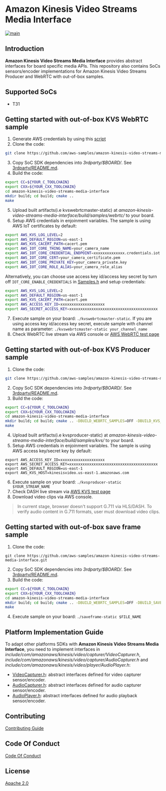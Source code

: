 # Amazon Kinesis Video Streams Media Interface

[![main](https://github.com/aws-samples/amazon-kinesis-video-streams-media-interface/actions/workflows/main.yml/badge.svg)](https://github.com/aws-samples/amazon-kinesis-video-streams-media-interface/actions/workflows/main.yml)

## Introduction

**Amazon Kinesis Video Streams Media Interface** provides abstract interfaces for board specific media APIs. This repository also contains SoCs sensors/encoder implementations for Amazon Kinesis Video Streams Producer and WebRTC with out-of-box samples.

## Supported SoCs

- T31

## Getting started with out-of-box KVS WebRTC sample

1. Generate AWS credentials by using this [script](https://github.com/awslabs/amazon-kinesis-video-streams-webrtc-sdk-c/blob/master/scripts/generate-iot-credential.sh)
2. Clone the code:
```bash
git clone https://github.com/aws-samples/amazon-kinesis-video-streams-media-interface.git
```
3. Copy SoC SDK dependencies into *3rdparty/$BOARD/*. See [3rdparty/README.md](3rdparty/README.md).
4. Build the code:
```bash
export CC=${YOUR_C_TOOLCHAIN}
export CXX=${YOUR_CXX_TOOLCHAIN}
cd amazon-kinesis-video-streams-media-interface
mkdir build; cd build; cmake ..
make
```
5. Upload built artifacts(i.e kvswebrtcmaster-static) at *amazon-kinesis-video-streams-media-interface/build/samples/webrtc/* to your board.
6. Setup AWS credentials in enjoinment variables. The sample is using AWS IoT certificates by default:
```bash
export AWS_KVS_LOG_LEVEL=2
export AWS_DEFAULT_REGION=us-east-1
export AWS_KVS_CACERT_PATH=cacert.pem
export AWS_IOT_CORE_THING_NAME=your_camera_name
export AWS_IOT_CORE_CREDENTIAL_ENDPOINT=xxxxxxxxxxxxxx.credentials.iot.us-east-1.amazonaws.com
export AWS_IOT_CORE_CERT=your_camera_certificate.pem
export AWS_IOT_CORE_PRIVATE_KEY=your_camera_private.key
export AWS_IOT_CORE_ROLE_ALIAS=your_camera_role_alias
```
Alternatively, you can choose use access key id/access key secret by turn off `IOT_CORE_ENABLE_CREDENTIALS` in [Samples.h](https://github.com/aws-samples/amazon-kinesis-video-streams-media-interface/blob/main/samples/webrtc/source/Samples.h#L67) and setup credentials:
```bash
export AWS_KVS_LOG_LEVEL=2
export AWS_DEFAULT_REGION=us-east-1
export AWS_KVS_CACERT_PATH=cacert.pem
export AWS_ACCESS_KEY_ID=xxxxxxxxxxxxxxxxxxxx
export AWS_SECRET_ACCESS_KEY=xxxxxxxxxxxxxxxxxxxxxxxxxxxxxxxxxxxxxxxx
```
7. Execute sample on your board: `./kvswebrtcmaster-static`. If you are using access key id/access key secret, execute sample with channel name as parameter: `./kvswebrtcmaster-static your_channel_name`
8. Check WebRTC live stream via AWS console or [AWS WebRTC test page](https://awslabs.github.io/amazon-kinesis-video-streams-webrtc-sdk-js/examples/index.html)

## Getting started with out-of-box KVS Producer sample

1. Clone the code:
```bash
git clone https://github.com/aws-samples/amazon-kinesis-video-streams-media-interface.git
```
2. Copy SoC SDK dependencies into *3rdparty/$BOARD/*. See [3rdparty/README.md](3rdparty/README.md).
3. Build the code:
```bash
export CC=${YOUR_C_TOOLCHAIN}
export CXX=${YOUR_CXX_TOOLCHAIN}
cd amazon-kinesis-video-streams-media-interface
mkdir build; cd build; cmake .. -DBUILD_WEBRTC_SAMPLES=OFF -DBUILD_KVS_SAMPLES=ON
make
```
4. Upload built artifacts(i.e kvsproducer-static) at *amazon-kinesis-video-streams-media-interface/build/samples/kvs/* to your board.
5. Setup AWS credentials in enjoinment variables. The sample is using AWS access key/secret key by default:
```
export AWS_ACCESS_KEY_ID=xxxxxxxxxxxxxxxxxxxx
export AWS_SECRET_ACCESS_KEY=xxxxxxxxxxxxxxxxxxxxxxxxxxxxxxxxxxxxxxxx
export AWS_DEFAULT_REGION=us-east-1
export AWS_KVS_HOST=kinesisvideo.us-east-1.amazonaws.com
```
6. Execute sample on your board: `./kvsproducer-static $YOUR_STREAM_NAME`
7. Check DASH live stream via [AWS KVS test page](https://aws-samples.github.io/amazon-kinesis-video-streams-media-viewer/)
8. Download video clips via AWS console.

> In current stage, browser doesn't support G.711 via HLS/DASH. To verify audio content in G.711 formats, user must download video clips.

## Getting started with out-of-box save frame sample

1. Clone the code:
```
git clone https://github.com/aws-samples/amazon-kinesis-video-streams-media-interface.git
```
2. Copy SoC SDK dependencies into *3rdparty/$BOARD/*. See [3rdparty/README.md](3rdparty/README.md).
3. Build the code:
```bash
export CC=${YOUR_C_TOOLCHAIN}
export CXX=${YOUR_CXX_TOOLCHAIN}
cd amazon-kinesis-video-streams-media-interface
mkdir build; cd build; cmake .. -DBUILD_WEBRTC_SAMPLES=OFF -DBUILD_SAVE_FRAME_SAMPLES=ON
make
```
4. Execute sample on your board: `./saveframe-static $FILE_NAME`

## Platform Implementation Guide

To adapt other platforms SDKs with **Amazon Kinesis Video Streams Media Interface**, you need to implement interfaces in *include/com/amazonaws/kinesis/video/capturer/VideoCapturer.h*, *include/com/amazonaws/kinesis/video/capturer/AudioCapturer.h* and *include/com/amazonaws/kinesis/video/player/AudioPlayer.h*:

- [VideoCapturer.h](include/com/amazonaws/kinesis/video/capturer/VideoCapturer.h): abstract interfaces defined for video capturer sensor/encoder.
- [AudioCapturer.h](include/com/amazonaws/kinesis/video/capturer/AudioCapturer.h): abstract interfaces defined for audio capturer sensor/encoder.
- [AudioPlayer.h](include/com/amazonaws/kinesis/video/player/AudioPlayer.h): abstract interfaces defined for audio playback sensor/encoder.

## Contributing

[Contributing Guide](CONTRIBUTING.md)

## Code Of Conduct

[Code Of Conduct](CODE_OF_CONDUCT.md)

## License

[Apache 2.0](LICENSE)

